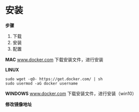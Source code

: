 # 安装

**步骤**
1. 下载
2. 安装
3. 配置

**MAC**
www.docker.com 下载安装文件，进行安装

**LINUX**
```shell
sudo wget -qO- https://get.docker.com/ | sh
sudo usermod -aG docker username
```

**WINDOWS**
www.docker.com 下载安装文件，进行安装（win10）

**修改镜像地址**
